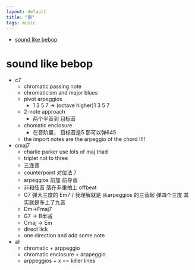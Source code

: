 ```yaml
---
layout: default
title: "爵"
tags: music
---
```

- [sound like bebop](#sound-like-bebop)
 
# sound like bebop
- c7
    - chromatic passing note
    - chromaticism and major blues
    - pivot arpeggios
        - 1 3 5 7 -> (octave higher)1 3 5 7 
    - 2-note approach
        - 两个半音到 目标音
    - chomatic enclosure 
        - 在音阶里， 目标音是5  那可以弹645
    - the import notes are the arpeggio of the chord !!!!
- cmaj7
    - charlie parker use lots of  maj triad 
    - triplet not to three 
    - 三连音
    - counterpoint 对位法？
    - arpeggios  前加 前导音
    - 非和弦音 落在非重拍上 offbeat
    - C7 弹大三度的 Em7 / 我理解就是 从arpeggios 的三音起 弹四个三度 其实就是多上了九音
    - Dm->Fmaj7  
    - G7 -> B半减
    - Cmaj -> Em
    - direct lick 
    - one direction and add some note 
- all
  -  chromatic + arppeggio
  -  chromatic enclosure  + arppeggio
  -  arppeggios + x == killer lines

